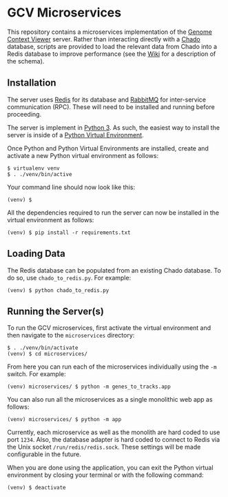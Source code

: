 # GCV Microservices
This repository contains a microservices implementation of the
[Genome Context Viewer](https://github.com/legumeinfo/lis_context_viewer) server.
Rather than interacting directly with a
[Chado](http://gmod.org/wiki/Chado_-_Getting_Started) database, scripts are
provided to load the relevant data from Chado into a Redis database to
improve performance (see the
[Wiki](https://github.com/legumeinfo/lis_gcv_microservices/wiki/Redis-Schema)
for a description of the schema).


## Installation
The server uses [Redis](https://redis.io/) for its database and
[RabbitMQ](https://www.rabbitmq.com/) for inter-service communication (RPC).
These will need to be installed and running before proceeding.

The server is implement in [Python 3](https://www.python.org/).
As such, the easiest way to install the server is inside of a
[Python Virtual Environment](http://docs.python-guide.org/en/latest/dev/virtualenvs/).

Once Python and Python Virtual Environments are installed, create and activate a
new Python virtual environment as follows:

    $ virtualenv venv
    $ . ./venv/bin/active

Your command line should now look like this:

    (venv) $

All the dependencies required to run the server can now be installed in the
virtual environment as follows:

    (venv) $ pip install -r requirements.txt


## Loading Data
The Redis database can be populated from an existing Chado database.
To do so, use `chado_to_redis.py`. For example:

    (venv) $ python chado_to_redis.py 


## Running the Server(s)
To run the GCV microservices, first activate the virtual environment and then
navigate to the `microservices` directory:

    $ . ./venv/bin/activate
    (venv) $ cd microservices/

From here you can run each of the microservices individually using the `-m`
switch. For example:

    (venv) microservices/ $ python -m genes_to_tracks.app

You can also run all the microservices as a single monolithic web app as follows:

    (venv) microservices/ $ python -m app

Currently, each microservice as well as the monolith are hard coded to use port
`1234`.
Also, the database adapter is hard coded to connect to Redis via the Unix socket
`/run/redis/redis.sock`.
These settings will be made configurable in the future.

When you are done using the application, you can exit the Python virtual
environment by closing your terminal or with the following command:

    (venv) $ deactivate
